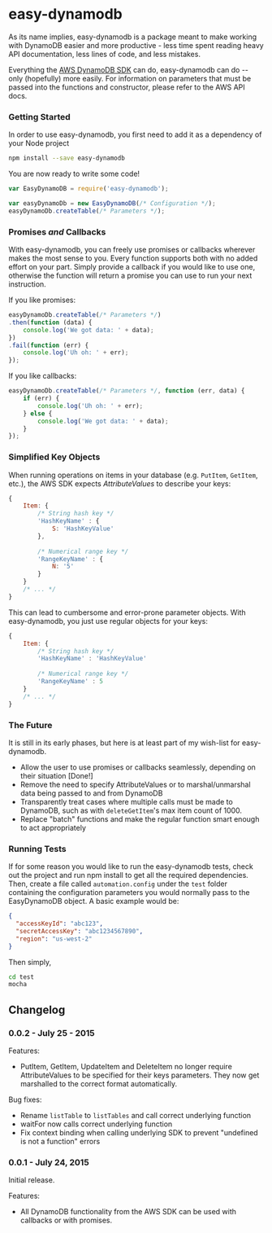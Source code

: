 # easy-dynamodb

As its name implies, easy-dynamodb is a package meant to make working with DynamoDB easier and more productive - less time spent reading heavy API documentation, less lines of code, and less mistakes.

Everything the [AWS DynamoDB SDK](http://docs.aws.amazon.com/AWSJavaScriptSDK/latest/AWS/DynamoDB.html) can do, easy-dynamodb can do -- only (hopefully) more easily.
For information on parameters that must be passed into the functions and constructor, please refer to the AWS API docs.

### Getting Started
In order to use easy-dynamodb, you first need to add it as a dependency of your Node project
```sh
npm install --save easy-dynamodb
```

You are now ready to write some code!
```javascript
var EasyDynamoDB = require('easy-dynamodb');

var easyDynamoDb = new EasyDynamoDB(/* Configuration */);
easyDynamoDb.createTable(/* Parameters */);
```

### Promises _and_ Callbacks
With easy-dynamodb, you can freely use promises or callbacks wherever makes the most sense to you. Every function supports both with no added effort on your part. Simply provide a callback if you would like to use one, otherwise the function will return a promise you can use to run your next instruction.

If you like promises:
```javascript
easyDynamoDb.createTable(/* Parameters */)
.then(function (data) {
	console.log('We got data: ' + data);
})
.fail(function (err) {
	console.log('Uh oh: ' + err);
});
```

If you like callbacks:
```javascript
easyDynamoDb.createTable(/* Parameters */, function (err, data) {
	if (err) {
		console.log('Uh oh: ' + err);
	} else {
		console.log('We got data: ' + data);
	}
});
```
### Simplified Key Objects
When running operations on items in your database (e.g. `PutItem`, `GetItem`, etc.), the AWS SDK expects _AttributeValues_ to describe your keys:
```javascript
{
	Item: {
		/* String hash key */
		'HashKeyName' : {
			S: 'HashKeyValue'
		},
		
		/* Numerical range key */
		'RangeKeyName' : {
			N: '5'
		}
	}
	/* ... */
}
```
This can lead to cumbersome and error-prone parameter objects. With easy-dynamodb, you just use regular objects for your keys:

```javascript
{
	Item: {
		/* String hash key */
		'HashKeyName' : 'HashKeyValue'
		
		/* Numerical range key */
		'RangeKeyName' : 5
	}
	/* ... */
}
```
### The Future
It is still in its early phases, but here is at least part of my wish-list for easy-dynamodb.

* Allow the user to use promises or callbacks seamlessly, depending on their situation [Done!]
* Remove the need to specify AttributeValues or to marshal/unmarshal data being passed to and from DynamoDB
* Transparently treat cases where multiple calls must be made to DynamoDB, such as with `deleteGetItem`'s max item count of 1000.
* Replace "batch" functions and make the regular function smart enough to act appropriately

### Running Tests
If for some reason you would like to run the easy-dynamodb tests, check out the project and run npm install to get all the required dependencies. Then, create a file called `automation.config` under the `test` folder containing the configuration parameters you would normally pass to the EasyDynamoDB object. A basic example would be:

```json
{
  "accessKeyId": "abc123",
  "secretAccessKey": "abc1234567890",
  "region": "us-west-2"
}
```

Then simply,
```sh
cd test
mocha
```

## Changelog
### 0.0.2 - July 25 - 2015
Features:

 - PutItem, GetItem, UpdateItem and DeleteItem no longer require AttributeValues to be specified for their keys parameters. They now get marshalled to the correct format automatically.

Bug fixes:

 - Rename `listTable` to `listTables` and call correct underlying function
 - waitFor now calls correct underlying function
 - Fix context binding when calling underlying SDK to prevent "undefined is not a function" errors

### 0.0.1 - July 24, 2015
Initial release. 

Features:

 - All DynamoDB functionality from the AWS SDK can be used with callbacks or with promises.